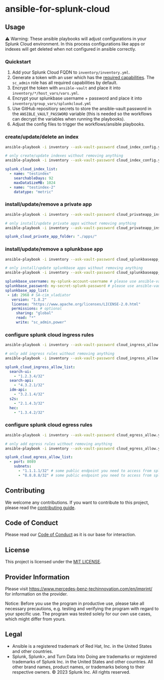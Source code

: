 # ansible-for-splunk-cloud

## Usage

:warning: Warning: These ansible playbooks will adjust configurations in your Splunk Cloud environment. In this process configurations like apps or indexes will get deleted when not configured in ansible correctly.

### Quickstart

1. Add your Splunk Cloud FQDN to `inventory/inventory.yml`.
2. Generate a token with an user which has the [required capabilities](https://docs.splunk.com/Documentation/SplunkCloud/latest/Config/ACSreqs). The `sc_admin` role has all required capabilities by default.
3. Encrypt the token with `ansible-vault` and place it into `inventory/*/host_vars/vars.yml`.
4. Encrypt your splunkbase username + password and place it into `inventory/group_vars/splunkcloud.yml`
5. Use GitHub repositiory secrets to store the ansible-vault password in the `ANSIBLE_VAULT_PASSWORD` variable (this is needed so the workflows can decrypt the variables when running the playbooks).
6. Adjust the config files to trigger the workflows/ansible playbooks.

### create/update/delete an index

```bash
ansible-playbook -i inventory --ask-vault-password cloud_index_config.yml

# only create/update indexes without removing anything
ansible-playbook -i inventory --ask-vault-password cloud_index_config.yml --skip-tags splunk_cloud_remove_index
```

```yaml
splunk_cloud_index_list:
  - name: "testindex"
    searchableDays: 92
    maxDataSizeMB: 1024
  - name: "testindex-2"
    datatype: "metric"
```

### install/update/remove a private app

```bash
ansible-playbook -i inventory --ask-vault-password cloud_privateapp_install.yml

# only install/update private apps without removing anything
ansible-playbook -i inventory --ask-vault-password cloud_privateapp_install.yml --skip-tags splunk_cloud_remove_apps
```

```yaml
splunk_cloud_private_app_folder: "./apps/"
```

### install/update/remove a splunkbase app

```bash
ansible-playbook -i inventory --ask-vault-password cloud_splunkbaseapp_install.yml

# only install/update splunkbase apps without removing anything
ansible-playbook -i inventory --ask-vault-password cloud_splunkbaseapp_install.yml --skip-tags splunkbase_remove_app
```

```yaml
splunkbase_username: my-splunk-account-username # please use ansible-vault
splunkbase_password: my-secret-splunk-password # please use ansible-vault
splunkbase_app_list:
 - id: 2968 # SA-cim_vladiator
   version: "1.8.2"
   license: "https://www.apache.org/licenses/LICENSE-2.0.html"
   permissions: # optional
     sharing: "global"
     read: "*"
     write: "sc_admin,power"
```

### configure splunk cloud ingress rules

```bash
ansible-playbook -i inventory --ask-vault-password cloud_ingress_allow.yml

# only add ingress rules without removing anything
ansible-playbook -i inventory --ask-vault-password cloud_ingress_allow.yml --skip-tags splunk_cloud_ingress_remove
```

```yaml
splunk_cloud_ingress_allow_list:
  search-ui:
    - "1.2.3.4/32"
  search-api:
    - "4.3.2.1/32"
  idm-api:
    - "3.2.1.4/32"
  s2s:
    - "2.1.4.3/32"
  hec:
    - "1.3.4.2/32" 
```

### configure splunk cloud egress rules

```bash
ansible-playbook -i inventory --ask-vault-password cloud_egress_allow.yml

# only add egress rules without removing anything
ansible-playbook -i inventory --ask-vault-password cloud_egress_allow.yml --skip-tags splunk_cloud_egress_remove
```

```yaml
splunk_cloud_egress_allow_list:
  - port: 8089
    subnets:
      - "1.1.1.1/32" # some public endpoint you need to access from splunk cloud
      - "8.8.8.8/32" # some public endpoint you need to access from splunk cloud
```

## Contributing

We welcome any contributions.
If you want to contribute to this project, please read the [contributing guide](CONTRIBUTING.md).

## Code of Conduct

Please read our [Code of Conduct](CODE_OF_CONDUCT.md) as it is our base for interaction.

## License

This project is licensed under the [MIT LICENSE](LICENSE).

## Provider Information

Please visit <https://www.mercedes-benz-techinnovation.com/en/imprint/> for information on the provider.

Notice: Before you use the program in productive use, please take all necessary precautions,
e.g. testing and verifying the program with regard to your specific use.
The program was tested solely for our own use cases, which might differ from yours.

## Legal

* Ansible is a registered trademark of Red Hat, Inc. in the United States and other countries.
* Splunk, Splunk>, and Turn Data Into Doing are trademarks or registered trademarks of Splunk Inc. in the United States and other countries. All other brand names, product names, or trademarks belong to their respective owners. © 2023 Splunk Inc. All rights reserved.
